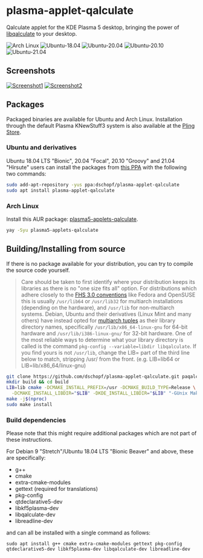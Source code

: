 # plasma-applet-qalculate

Qalculate applet for the KDE Plasma 5 desktop, bringing the power of [libqalculate](http://qalculate.github.io/) to your desktop.

![Arch Linux](https://github.com/dschopf/plasma-applet-qalculate/actions/workflows/arch.yml/badge.svg)
![Ubuntu-18.04](https://github.com/dschopf/plasma-applet-qalculate/actions/workflows/ubuntu-18.04.yml/badge.svg)
![Ubuntu-20.04](https://github.com/dschopf/plasma-applet-qalculate/actions/workflows/ubuntu-20.04.yml/badge.svg)
![Ubuntu-20.10](https://github.com/dschopf/plasma-applet-qalculate/actions/workflows/ubuntu-20.10.yml/badge.svg)
![Ubuntu-21.04](https://github.com/dschopf/plasma-applet-qalculate/actions/workflows/ubuntu-21.04.yml/badge.svg)

## Screenshots
[![Screenshot1](https://cdn.pling.com/img/8/6/4/f/48e64ea6e7741fa132afa8f29c7951858422.png)](https://store.kde.org/p/1155946) [![Screenshot2](https://cdn.pling.com/img/6/8/a/a/cd20e40e2ec26f74592f06e5a4c739d9ed69.png)](https://store.kde.org/p/1155946)

## Packages

Packaged binaries are available for Ubuntu and Arch Linux. Installation through the default
Plasma KNewStuff3 system is also available at the [Pling Store](https://store.kde.org/p/1155946).

### Ubuntu and derivatives

Ubuntu 18.04 LTS "Bionic", 20.04 "Focal", 20.10 "Groovy" and 21.04 "Hirsute" users can install the packages
from [this PPA](https://launchpad.net/~dschopf/+archive/ubuntu/plasma-applet-qalculate) with the following two commands:

```bash
sudo add-apt-repository -yus ppa:dschopf/plasma-applet-qalculate
sudo apt install plasma-applet-qalculate
```

### Arch Linux

Install this AUR package: [plasma5-applets-qalculate](https://aur.archlinux.org/packages/plasma5-applets-qalculate/).

```bash
yay -Syu plasma5-applets-qalculate
```

## Building/Installing from source

If there is no package available for your distribution, you can try to compile the source code yourself.

> Care should be taken to first identify where your distribution keeps its libraries as there is no "one size fits all" option. For distributions which adhere closely to the [FHS 3.0 conventions](https://refspecs.linuxfoundation.org/FHS_3.0/fhs/index.html) like Fedora and OpenSUSE this is usually `/usr/lib64` or `/usr/lib32` for multiarch installations (depending on the hardware), and `/usr/lib` for non-multiarch systems. Debian, Ubuntu and their derivatives (Linux Mint and many others) have instead opted for [multiarch tuples](https://wiki.debian.org/Multiarch/TheCaseForMultiarch) as their library directory names, specifically `/usr/lib/x86_64-linux-gnu` for 64-bit hardware and `/usr/lib/i386-linux-gnu/` for 32-bit hardware.
> One of the most reliable ways to determine what your library directory is called is the command `pkg-config --variable=libdir libqalculate`. If you find yours is not `/usr/lib`, change the LIB= part of the third line below to match, stripping /usr/ from the front. (e.g. LIB=lib64 or LIB=lib/x86_64/linux-gnu)

```bash
git clone https://github.com/dschopf/plasma-applet-qalculate.git paqalc && cd paqalc
mkdir build && cd build
LIB=lib cmake -DCMAKE_INSTALL_PREFIX=/usr -DCMAKE_BUILD_TYPE=Release \
  -DCMAKE_INSTALL_LIBDIR="$LIB" -DKDE_INSTALL_LIBDIR="$LIB" "-GUnix Makefiles" ..
make -j$(nproc)
sudo make install
```

### Build dependencies

Please note that this might require additional packages which are not part of these instructions.

For Debian 9 "Stretch"/Ubuntu 18.04 LTS "Bionic Beaver" and above, these are specifically:

* g++
* cmake
* extra-cmake-modules
* gettext (required for translations)
* pkg-config
* qtdeclarative5-dev
* libkf5plasma-dev
* libqalculate-dev
* libreadline-dev

and can all be installed with a single command as follows:

`sudo apt install g++ cmake extra-cmake-modules gettext pkg-config qtdeclarative5-dev libkf5plasma-dev libqalculate-dev libreadline-dev`

